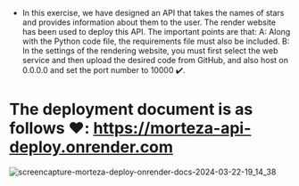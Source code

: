 * In this exercise, we have designed an API that takes the names of stars and provides information about them to the user. The render website has been used to deploy this API. The important points are that: A: Along with the Python code file, the requirements file must also be included. B: In the settings of the rendering website, you must first select the web service and then upload the desired code from GitHub, and also host on 0.0.0.0 and set the port number to 10000 ✔️.
# The deployment document is as follows ❤️: https://morteza-api-deploy.onrender.com
![screencapture-morteza-deploy-onrender-docs-2024-03-22-19_14_38](https://github.com/mori-cyber/PyDeploy/assets/65276280/96a5a662-631e-4675-b97c-c9d95215c778)


